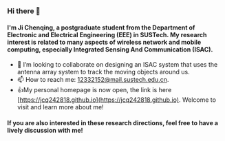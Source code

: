 ### Hi there 👋
#### I'm Ji Chenqing, a postgraduate student from the Department of Electronic and Electrical Engineering (EEE) in SUSTech. My research interest is related to many aspects of wireless network and mobile computing, especially **I**ntegrated **S**ensing **A**nd **C**ommunication (ISAC).

- 👯 I’m looking to collaborate on designing an ISAC system that uses the antenna array system to track the moving objects around us.
- 📫 How to reach me: [12332152@mail.sustech.edu.cn](12332152@mail.sustech.edu.cn).
- 👍My personal homepage is now open, the link is here [https://jcq242818.github.io](https://jcq242818.github.io). Welcome to visit and learn more about me!

#### If you are also interested in these research directions, feel free to have a lively discussion with me!
